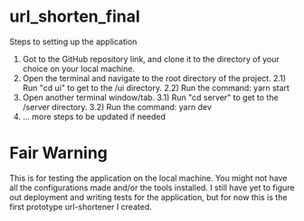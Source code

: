 # url_shorten_final

Steps to setting up the application

1) Got to the GitHub repository link, and clone it to the directory of your choice on your local machine.
2) Open the terminal and navigate to the root directory of the project.
   2.1) Run "cd ui" to get to the /ui directory.
   2.2) Run the command: yarn start
3) Open another terminal window/tab.
   3.1) Run "cd server" to get to the /server directory.
   3.2) Run the command: yarn dev
4) ... more steps to be updated if needed

# Fair Warning

This is for testing the application on the local machine.
You might not have all the configurations made and/or the tools installed.
I still have yet to figure out deployment and writing tests for the application, but for now this is the first prototype url-shortener I created.
